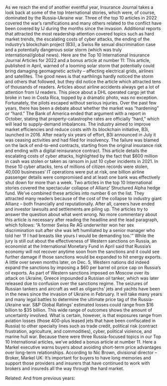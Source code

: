 As we reach the end of another eventful year, Insurance Journal takes a look back at some of the top International stories, which were, of course, dominated by the Russia-Ukraine war. Three of the top 10 articles in 2022 covered the war’s ramifications and many others related to the conflict have been covered by IJ during the months since the invasion.
Additional reports that attracted the most readership attention covered topics such as hard market trends, the escalating costs of cyber attacks, the ending of the industry’s blockchain project (B3i), a Swiss Re sexual discrimination case and a potentially dangerous solar storm (which was truly international/global news).
 Here are the Top 10 International Insurance Journal Articles for 2022 and a bonus article at number 11:
This article, published in April, warned of a looming solar storm that potentially could bring damaging geomagnetic activity – affecting electrical grids, airlines and satellites. The good news is that earthlings hardly noticed the storm and others that followed, but they did notice the article which attracted tens of thousands of readers.
Articles about airline accidents always get a lot of attention from IJ readers. This piece about a DHL operated cargo jet that broke in two in Costa Rica, topped by a dramatic photo, was no exception. Fortunately, the pilots escaped without serious injuries.
Over the past few years, there has been a debate about whether the market was “hardening” or “hard.” The Bank of America ended that argument with a report in October, stating that property-catastrophe rates are officially “hard,” which will lead to supply-demand imbalances.
The industry aimed to improve market efficiencies and reduce costs with its blockchain initiative, B3i, launched in 2016. After nearly six years of effort, B3i announced in July it was ceasing activities and had filed for insolvency. The failure was blamed on the lack of end-to-end contracts, starting from the original insurance risk and ending with a digital reinsurance contract.
This article details the escalating costs of cyber attacks, highlighted by the fact that $600 million in cash was stolen or taken as ransom in just 10 cyber incidents in 2021. In these 10 cyber attacks, tens of millions of citizen records were stolen, 40,000 businesses’ IT operations were put at risk, one billion airline passenger details were compromised and at least one bank was effectively shut down for more than a week.
Two articles in the top 10 International stories covered the spectacular collapse of Allianz’ Structured Alpha hedge fund. We’ve combined these articles into number 6 on the list. They attracted many readers because of the cost of the collapse to industry giant Allianz – both financially and reputationally. After all, careers have ended and investor lawsuits and settlements are piling up. The articles try to answer the question about what went wrong.
No more commentary about this article is necessary after reading the headline and the lead paragraph, which follows: “A former Swiss Re AG underwriter won her sex discrimination suit after she was left humiliated by a senior manager who told her ‘If I had breasts like yours I would be demanding too.'”
While the jury is still out about the effectiveness of Western sanctions on Russia, an economist at the International Monetary Fund in April said that Russia’s economy will not recover anytime soon from the sanctions and it could see further damage if those sanctions would be expanded to hit energy exports. A little over seven months later, on Dec. 5, Western nations did indeed expand the sanctions by imposing a $60 per barrel oil price cap on Russia’s oil exports.
As part of Western sanctions imposed on Moscow over its attack on Ukraine, Greece impounded a Russian oil tanker, which was later released due to confusion over the sanctions regime. The seizures of Russian tankers and aircraft as well as oligarchs’ jets and yachts have been in the news since the invasion of Ukraine in February.
It will take many years and many legal battles to determine the ultimate price tag of the Russia-Ukraine war. S&P Global Ratings’ estimated losses could range from $16 billion to $35 billion. This wide range of outcomes shows the amount of uncertainty involved. What is certain, however, is that exposures range from aviation losses (those 400-plus leased jets that have been confiscated in Russia) to other specialty lines such as trade credit, political risk (contract frustration, agriculture, and commodities), cyber, political violence, and marine hull war.
Because there were three Russia-focused topics in our Top 10 International articles, we’ve added a bonus article at number 11. Here a Markel executive warns buyers about avoiding short-term price advantages over long-term relationships. According to Nic Brown, divisional director – Broker, Markel UK: It’s important for buyers to have long memories and support those providers and insurers that have continued to work with brokers and insureds all the way through the hard market.





 Related:
And from previous years: